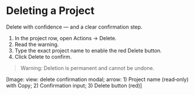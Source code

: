 # Deleting a Project

Delete with confidence — and a clear confirmation step.

1. In the project row, open Actions → Delete.
2. Read the warning.
3. Type the exact project name to enable the red Delete button.
4. Click Delete to confirm.

> Warning: Deletion is permanent and cannot be undone.

[Image: view: delete confirmation modal; arrow: 1) Project name (read‑only) with Copy; 2) Confirmation input; 3) Delete button (red)]
